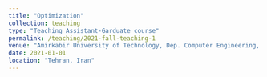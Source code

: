 ```yaml
---
title: "Optimization"
collection: teaching
type: "Teaching Assistant-Garduate course"
permalink: /teaching/2021-fall-teaching-1
venue: "Amirkabir University of Technology, Dep. Computer Engineering, 2018"
date: 2021-01-01
location: "Tehran, Iran"
---
```


